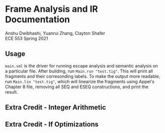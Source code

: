 # Frame Analysis and IR Documentation
Anshu Dwibhashi, Yuanrui Zhang, Clayton Shafer  
ECE 553 Spring 2021

## Usage
`main.sml` is the driver for running escape analysis and semantic analysis on a particular file. After building, run `Main.run "test.tig"`. This will print all fragments and their corresonding labels. To make the output more readable, run `Main.lin "test.tig"`, which will linearize the fragments using Appel's Chapter 8 file, removing all SEQ and ESEQ constructions, and print the result.
## Extra Credit - Integer Arithmetic

## Extra Credit - If Optimizations
